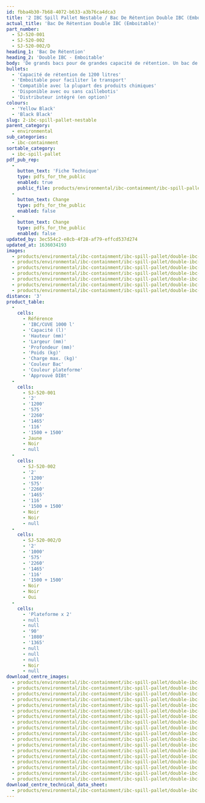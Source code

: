 ```yaml
---
id: fbba4b30-7b68-4072-b633-a3b76ca4dca3
title: '2 IBC Spill Pallet Nestable / Bac De Rétention Double IBC (Emboitable)'
actual_title: 'Bac De Rétention Double IBC (Emboitable)'
part_number:
  - SJ-520-001
  - SJ-520-002
  - SJ-520-002/D
heading_1: 'Bac De Rétention'
heading_2: 'Double IBC - Emboitable'
body: 'De grands bacs pour de grandes capacité de rétention. Un bac de rétention emboitable conçu pour deux IBC.'
bullets:
  - 'Capacité de rétention de 1200 litres'
  - 'Emboitable pour faciliter le transport'
  - 'Compatible avec la plupart des produits chimiques'
  - 'Disponible avec ou sans caillebotis'
  - 'Distributeur intégré (en option)'
colours:
  - 'Yellow Black'
  - 'Black Black'
slug: 2-ibc-spill-pallet-nestable
parent_category:
  - environmental
sub_categories:
  - ibc-containment
sortable_category:
  - ibc-spill-pallet
pdf_pub_rep:
  -
    button_text: 'Fiche Technique'
    type: pdfs_for_the_public
    enabled: true
    public_file: products/environmental/ibc-containment/ibc-spill-pallet/double-ibc-nestable/pdf-lr/EV-Spill-Pallet-(2-IBC-Nestable)-TD_FR.pdf
  -
    button_text: Change
    type: pdfs_for_the_public
    enabled: false
  -
    button_text: Change
    type: pdfs_for_the_public
    enabled: false
updated_by: 3ec554c2-e8cb-4f28-af79-effcd537d274
updated_at: 1636034193
images:
  - products/environmental/ibc-containment/ibc-spill-pallet/double-ibc-nestable/images-lr/SJ-520-002_02.jpg
  - products/environmental/ibc-containment/ibc-spill-pallet/double-ibc-nestable/images-lr/SJ-520-001_01.jpg
  - products/environmental/ibc-containment/ibc-spill-pallet/double-ibc-nestable/images-lr/SJ-520-001_02.jpg
  - products/environmental/ibc-containment/ibc-spill-pallet/double-ibc-nestable/images-lr/SJ-520-001_04.jpg
  - products/environmental/ibc-containment/ibc-spill-pallet/double-ibc-nestable/images-lr/SJ-520-001_03.jpg
  - products/environmental/ibc-containment/ibc-spill-pallet/double-ibc-nestable/images-lr/SJ-520-002_01.jpg
  - products/environmental/ibc-containment/ibc-spill-pallet/double-ibc-nestable/images-lr/SJ-520-002_03.jpg
distance: '3'
product_table:
  -
    cells:
      - Référence
      - 'IBC/CUVE 1000 l'
      - 'Capacité (l)'
      - 'Hauteur (mm)'
      - 'Largeur (mm)'
      - 'Profondeur (mm)'
      - 'Poids (kg)'
      - 'Charge max. (kg)'
      - 'Couleur Bac'
      - 'Couleur plateforme'
      - 'Approuvé DIBt'
  -
    cells:
      - SJ-520-001
      - '2'
      - '1200'
      - '575'
      - '2260'
      - '1465'
      - '116'
      - '1500 + 1500'
      - Jaune
      - Noir
      - null
  -
    cells:
      - SJ-520-002
      - '2'
      - '1200'
      - '575'
      - '2260'
      - '1465'
      - '116'
      - '1500 + 1500'
      - Noir
      - Noir
      - null
  -
    cells:
      - SJ-520-002/D
      - '2'
      - '1000'
      - '575'
      - '2260'
      - '1465'
      - '116'
      - '1500 + 1500'
      - Noir
      - Noir
      - Oui
  -
    cells:
      - 'Plateforme x 2'
      - null
      - null
      - '90'
      - '1080'
      - '1365'
      - null
      - null
      - null
      - Noir
      - null
download_centre_images:
  - products/environmental/ibc-containment/ibc-spill-pallet/double-ibc-nestable/images-hr/SJ-520-001_01.jpg
  - products/environmental/ibc-containment/ibc-spill-pallet/double-ibc-nestable/images-hr/SJ-520-001_02.jpg
  - products/environmental/ibc-containment/ibc-spill-pallet/double-ibc-nestable/images-hr/SJ-520-001_03.jpg
  - products/environmental/ibc-containment/ibc-spill-pallet/double-ibc-nestable/images-hr/SJ-520-001_04.jpg
  - products/environmental/ibc-containment/ibc-spill-pallet/double-ibc-nestable/images-hr/SJ-520-001_05.jpg
  - products/environmental/ibc-containment/ibc-spill-pallet/double-ibc-nestable/images-hr/SJ-520-001_06.jpg
  - products/environmental/ibc-containment/ibc-spill-pallet/double-ibc-nestable/images-hr/SJ-520-002_01.jpg
  - products/environmental/ibc-containment/ibc-spill-pallet/double-ibc-nestable/images-hr/SJ-520-002_02.jpg
  - products/environmental/ibc-containment/ibc-spill-pallet/double-ibc-nestable/images-hr/SJ-520-002_03.jpg
  - products/environmental/ibc-containment/ibc-spill-pallet/double-ibc-nestable/images-hr/SJ-520-002_04.jpg
  - products/environmental/ibc-containment/ibc-spill-pallet/double-ibc-nestable/images-hr/SJ-520-002_05.jpg
  - products/environmental/ibc-containment/ibc-spill-pallet/double-ibc-nestable/images-hr/SJ-520-002_06.jpg
  - products/environmental/ibc-containment/ibc-spill-pallet/double-ibc-nestable/images-hr/SJ-520-002_07.jpg
  - products/environmental/ibc-containment/ibc-spill-pallet/double-ibc-nestable/images-hr/SJ-520-095_01.jpg
  - products/environmental/ibc-containment/ibc-spill-pallet/double-ibc-nestable/images-hr/SJ-520-095_02.jpg
  - products/environmental/ibc-containment/ibc-spill-pallet/double-ibc-nestable/images-hr/SJ-520-095_03.jpg
  - products/environmental/ibc-containment/ibc-spill-pallet/double-ibc-nestable/images-hr/SJ-520-095_04.jpg
  - products/environmental/ibc-containment/ibc-spill-pallet/double-ibc-nestable/images-hr/SJ-520-095_05.jpg
download_centre_technical_data_sheet:
  - products/environmental/ibc-containment/ibc-spill-pallet/double-ibc-nestable/pdf-hr/EV-Spill-Pallet-(2-IBC-Nestable)-TD_FR.pdf
---
```

